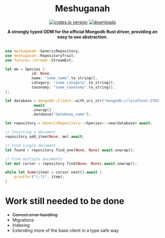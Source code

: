 <h1 align="center">Meshuganah</h1>
<div align="center">

[![crates.io version][1]][2] [![downloads][3]][4]
</div>
<div align="center">
    <strong>A strongly typed ODM for the official Mongodb Rust driver, providing an easy to use abstraction.</strong>
</div>
<br />

```rust ,no_run
use meshuganah::GenericRepository;
use meshuganah::RepositoryTrait;
use futures::stream::StreamExt;

let me = Species {
            id: None,
            name: "some_name".to_string(),
            category: "some_category".to_string(),
            taxonomy: "some_taxonomy".to_string(),
};

let database = mongodb::Client::with_uri_str("mongodb://localhost:27017/")
            .await
            .unwrap()
            .database("database_name");

let repository = GenericRepository::<Species>::new(database).await;

// Inserting a document
repository.add_item(None, me).await;

// Find single document
let found = repository.find_one(None, None).await.unwrap();

// Find multiple documents
let mut cursor = repository.find(None, None).await.unwrap();

while let Some(item) = cursor.next().await {
    println!("{:?}", item);
}
```

# Work still needed to be done
- ~~Correct error handling~~
- Migrations
- Indexing
- Extending more of the base client in a type safe way



[1]: https://img.shields.io/crates/v/meshuganah.svg?style=flat-square
[2]: https://crates.io/crates/meshuganah
[3]: https://img.shields.io/crates/d/meshuganah.svg?style=flat-square
[4]: https://crates.io/crates/meshuganah
